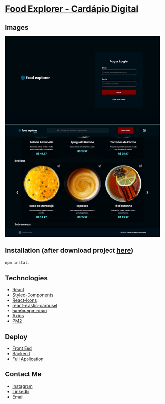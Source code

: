 # [Food Explorer - Cardápio Digital](https://foodexplorer-danielvalmeida91.netlify.app)

## Images

<div align="center">
  <img alt="Food Explorer" title="SignIn Food Explorer" src="./signin.png" />
</div>

<div align="center">
  <img alt="Food Explorer" title="SignIn Food Explorer" src="./homepage-desktop2.png" />
</div>

## Installation (after download project [here](https://github.com/danielvalmeida91/food-explorer.git))

```bash
npm install
```

## Technologies

- [React](https://pt-br.reactjs.org/)
- [Styled-Components](https://styled-components.com/)
- [React-Icons](https://react-icons.github.io/react-icons/)
- [react-elastic-carousel](https://www.npmjs.com/package/@itseasy21/react-elastic-carousel)
- [hamburger-react](https://hamburger-react.netlify.app/)
- [Axios](https://axios-http.com/ptbr/docs/urlencoded)
- [PM2](https://pm2.keymetrics.io/)

## Deploy

- [Front End](https://www.netlify.com/)
- [Backend](https://render.com/)
- [Full Application](https://foodexplorer-danielvalmeida91.netlify.app)

## Contact Me

- [Instagram](https://www.instagram.com/danielvalmeida91)
- [LinkedIn](https://www.linkedin.com/in/danielvalmeida91)
- [Email](mailto:danielvalmeida91@gmail.com)